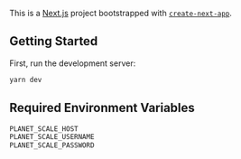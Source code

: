 This is a [Next.js](https://nextjs.org/) project bootstrapped with [`create-next-app`](https://github.com/vercel/next.js/tree/canary/packages/create-next-app).

## Getting Started

First, run the development server:

```bash
yarn dev
```

## Required Environment Variables
```bash
PLANET_SCALE_HOST
PLANET_SCALE_USERNAME
PLANET_SCALE_PASSWORD
```


